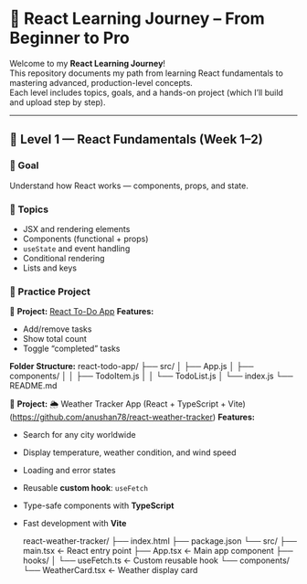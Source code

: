 # 🚀 React Learning Journey – From Beginner to Pro

Welcome to my **React Learning Journey**!  
This repository documents my path from learning React fundamentals to mastering advanced, production-level concepts.  
Each level includes topics, goals, and a hands-on project (which I’ll build and upload step by step).

---

## 🧩 Level 1 — React Fundamentals (Week 1–2)

### 🎯 Goal
Understand how React works — components, props, and state.

### 🔑 Topics
- JSX and rendering elements  
- Components (functional + props)  
- `useState` and event handling  
- Conditional rendering  
- Lists and keys  

### 🧠 Practice Project
📘 **Project:** [React To-Do App](https://github.com/anushan78/react-todo-app)
**Features:**
- Add/remove tasks  
- Show total count  
- Toggle “completed” tasks  

**Folder Structure:**
react-todo-app/
├── src/
│ ├── App.js
│ ├── components/
│ │ ├── TodoItem.js
│ │ └── TodoList.js
│ └── index.js
└── README.md

📘 **Project:** 🌦️ Weather Tracker App (React + TypeScript + Vite)(https://github.com/anushan78/react-weather-tracker)
**Features:**
- Search for any city worldwide
- Display temperature, weather condition, and wind speed
- Loading and error states
- Reusable **custom hook**: `useFetch`
- Type-safe components with **TypeScript**
- Fast development with **Vite**

  react-weather-tracker/
├── index.html
├── package.json
└── src/
├── main.tsx ← React entry point
├── App.tsx ← Main app component
├── hooks/
│ └── useFetch.ts ← Custom reusable hook
└── components/
└── WeatherCard.tsx ← Weather display card

